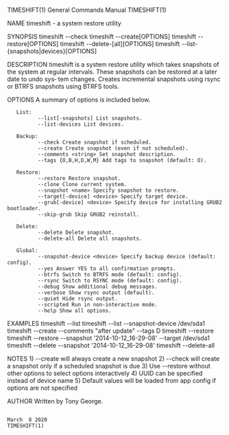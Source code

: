 TIMESHIFT(1)                                                           General Commands Manual                                                          TIMESHIFT(1)

NAME
       timeshift - a system restore utility

SYNOPSIS
       timeshift --check
       timeshift --create[OPTIONS]
       timeshift --restore[OPTIONS]
       timeshift --delete-[all][OPTIONS]
       timeshift --list-{snapshots|devices}[OPTIONS]

DESCRIPTION
       timeshift  is a system restore utility which takes snapshots of the system at regular intervals. These snapshots can be restored at a later date to undo sys‐
       tem changes. Creates incremental snapshots using rsync or BTRFS snapshots using BTRFS tools.

OPTIONS
       A summary of options is included below.

       List:
              --list[-snapshots] List snapshots.
              --list-devices List devices.

       Backup:
              --check Create snapshot if scheduled.
              --create Create snapshot (even if not scheduled).
              --comments <string> Set snapshot description.
              --tags {O,B,H,D,W,M} Add tags to snapshot (default: O).

       Restore:
              --restore Restore snapshot.
              --clone Clone current system.
              --snapshot <name> Specify snapshot to restore.
              --target[-device] <device> Specify target device.
              --grub[-device] <device> Specify device for installing GRUB2 bootloader.
              --skip-grub Skip GRUB2 reinstall.

       Delete:
              --delete Delete snapshot.
              --delete-all Delete all snapshots.

       Global:
              --snapshot-device <device> Specify backup device (default: config).
              --yes Answer YES to all confirmation prompts.
              --btrfs Switch to BTRFS mode (default: config).
              --rsync Switch to RSYNC mode (default: config).
              --debug Show additional debug messages.
              --verbose Show rsync output (default).
              --quiet Hide rsync output.
              --scripted Run in non-interactive mode.
              --help Show all options.

EXAMPLES
       timeshift --list
       timeshift --list --snapshot-device /dev/sda1
       timeshift --create --comments "after update" --tags D
       timeshift --restore
       timeshift --restore --snapshot '2014-10-12_16-29-08' --target /dev/sda1
       timeshift --delete  --snapshot '2014-10-12_16-29-08'
       timeshift --delete-all

NOTES
       1) --create will always create a new snapshot
       2) --check will create a snapshot only if a scheduled snapshot is due
       3) Use --restore without other options to select options interactively
       4) UUID can be specified instead of device name
       5) Default values will be loaded from app config if options are not specified

AUTHOR
       Written by Tony George.

                                                                            March  8 2020                                                               TIMESHIFT(1)
